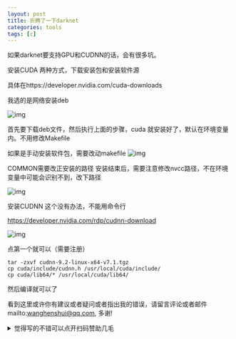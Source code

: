 ```yaml
---
layout: post
title: 折腾了一下darknet
categories: tools
tags: [c]
---
```

  



如果darknet要支持GPU和CUDNN的话，会有很多坑。

安装CUDA
两种方式，下载安装包和安装软件源

具体在https://developer.nvidia.com/cuda-downloads

我选的是网络安装deb

![img](https://wanghenshui.github.io/assets/p52512293.webp)




首先要下载deb文件，然后执行上面的步骤，cuda 就安装好了，默认在环境变量内。不用修改Makefile

如果是手动安装软件包，需要改动makefile ![img](https://wanghenshui.github.io/assets/p52512260.webp)

COMMON需要改正安装的路径
安装结束后，需要注意修改nvcc路径，不在环境变量中可能会识别不到，改下路径

![img](https://wanghenshui.github.io/assets/p52512425-1552638037120.webp)

安装CUDNN
这个没有办法，不能用命令行

https://developer.nvidia.com/rdp/cudnn-download

![img](https://wanghenshui.github.io/assets/p52512340.webp)


点第一个就可以（需要注册）

```
tar -zxvf cudnn-9.2-linux-x64-v7.1.tgz
cp cuda/include/cudnn.h /usr/local/cuda/include/
cp cuda/lib64/* /usr/local/cuda/lib64/
```



然后编译就可以了

看到这里或许你有建议或者疑问或者指出我的错误，请留言评论或者邮件mailto:wanghenshui@qq.com, 多谢! 
<details>
<summary>觉得写的不错可以点开扫码赞助几毛</summary>
<img src="https://wanghenshui.github.io/assets/wepay.png" alt="微信转账">
</details>
